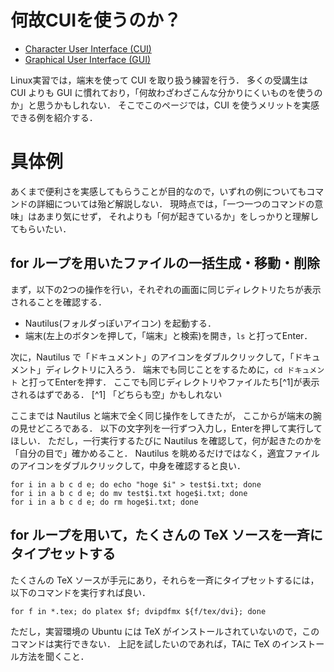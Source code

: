 # 何故CUIを使うのか？

- [Character User Interface (CUI)](https://ja.wikipedia.org/wiki/%E3%82%AD%E3%83%A3%E3%83%A9%E3%82%AF%E3%82%BF%E3%83%A6%E3%83%BC%E3%82%B6%E3%82%A4%E3%83%B3%E3%82%BF%E3%83%95%E3%82%A7%E3%83%BC%E3%82%B9)
- [Graphical User Interface (GUI)](https://ja.wikipedia.org/wiki/%E3%82%B0%E3%83%A9%E3%83%95%E3%82%A3%E3%82%AB%E3%83%AB%E3%83%A6%E3%83%BC%E3%82%B6%E3%82%A4%E3%83%B3%E3%82%BF%E3%83%95%E3%82%A7%E3%83%BC%E3%82%B9)

Linux実習では，端末を使って CUI を取り扱う練習を行う．
多くの受講生は CUI よりも GUI に慣れており，「何故わざわざこんな分かりにくいものを使うのか」と思うかもしれない．
そこでこのページでは，CUI を使うメリットを実感できる例を紹介する．

# 具体例
あくまで便利さを実感してもらうことが目的なので，いずれの例についてもコマンドの詳細については殆ど解説しない．
現時点では，「一つ一つのコマンドの意味」はあまり気にせず，
それよりも「何が起きているか」をしっかりと理解してもらいたい．

## for ループを用いたファイルの一括生成・移動・削除
まず，以下の2つの操作を行い，それぞれの画面に同じディレクトリたちが表示されることを確認する．

- Nautilus(フォルダっぽいアイコン) を起動する．
- 端末(左上のボタンを押して，「端末」と検索)を開き，`ls` と打ってEnter．

次に，Nautilus で「ドキュメント」のアイコンをダブルクリックして，「ドキュメント」ディレクトリに入ろう．
端末でも同じことをするために，`cd ドキュメント` と打ってEnterを押す．
ここでも同じディレクトリやファイルたち[^1]が表示されるはずである．
[^1] 「どちらも空」かもしれない

ここまでは Nautilus と端末で全く同じ操作をしてきたが，
ここからが端末の腕の見せどころである．
以下の文字列を一行ずつ入力し，Enterを押して実行してほしい．
ただし，一行実行するたびに Nautilus を確認して，何が起きたのかを「自分の目で」確かめること．
Nautilus を眺めるだけではなく，適宜ファイルのアイコンをダブルクリックして，中身を確認すると良い．

```ShellSession
for i in a b c d e; do echo "hoge $i" > test$i.txt; done
for i in a b c d e; do mv test$i.txt hoge$i.txt; done
for i in a b c d e; do rm hoge$i.txt; done
```

## for ループを用いて，たくさんの TeX ソースを一斉にタイプセットする
たくさんの TeX ソースが手元にあり，それらを一斉にタイプセットするには，以下のコマンドを実行すれば良い．

```ShellSession
for f in *.tex; do platex $f; dvipdfmx ${f/tex/dvi}; done
```

ただし，実習環境の Ubuntu には TeX がインストールされていないので，このコマンドは実行できない．
上記を試したいのであれば，TAに TeX のインストール方法を聞くこと．
